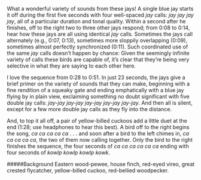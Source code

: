 What a wonderful variety of sounds from these jays! 
A single blue jay starts it off during the first five seconds with four well-spaced _jay_ calls: _jay jay jay jay_, all of a particular duration and tonal quality. Within a second after he finishes, off to the right two to three other jays respond; from 0:08 to 0:14, hear how these jays are all using identical _jay_ calls. Sometimes the jays call alternately (e.g., 0:07, 0:13), sometimes more sloppily overlapping (0:09), sometimes almost perfectly synchronized (0:11). Such coordinated use of the same _jay_ calls doesn’t happen by chance: Given the seemingly infinite variety of calls these birds are capable of, it’s clear that they’re being very selective in what they are saying to each other here.

I love the sequence from 0:28 to 0:51. In just 23 seconds, the jays give a brief primer on the variety of sounds that they can make, beginning with a fine rendition of a squeaky gate and ending emphatically with a blue jay flying by in plain view, exclaiming something no doubt significant with five double jay calls: _jay-jay jay-jay jay-jay jay-jay jay-jay_. And then all is silent, except for a few more double jay calls as they fly into the distance.

And, to top it all off, a pair of yellow-billed cuckoos add a little duet at the end (1:28; use headphones to hear this best). A bird off to the right begins the song, _ca ca ca ca ca_ . . . and soon after a bird to the left chimes in, _ca ca ca ca ca_, the two of them now calling together. Only the bird to the right finishes the sequence, the four seconds of _ca ca ca ca ca ca_ ending with four seconds of _kowlp kowlp kowlp kowk_.

#####Background
Eastern wood-pewee, house finch, red-eyed vireo, great crested flycatcher, yellow-billed cuckoo, red-bellied woodpecker.
